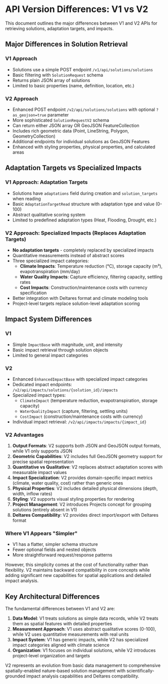 # API Version Differences: V1 vs V2

This document outlines the major differences between V1 and V2 APIs for retrieving solutions, adaptation targets, and impacts.

## Major Differences in Solution Retrieval

### V1 Approach
- Solutions use a simple POST endpoint `/v1/api/solutions/solutions` 
- Basic filtering with `SolutionRequest` schema
- Returns plain JSON array of solutions
- Limited to basic properties (name, definition, location, etc.)

### V2 Approach
- Enhanced POST endpoint `/v2/api/solutions/solutions` with optional `?as_geojson=true` parameter
- More sophisticated `SolutionRequestV2` schema
- Can return either JSON array OR GeoJSON FeatureCollection
- Includes rich geometric data (Point, LineString, Polygon, GeometryCollection)
- Additional endpoints for individual solutions as GeoJSON Features
- Enhanced with styling properties, physical properties, and calculated areas

## Adaptation Targets vs Specialized Impacts

### V1 Approach: Adaptation Targets
- Solutions have `adaptations` field during creation and `solution_targets` when reading
- Basic `AdaptationTargetRead` structure with adaptation type and value (0-100)
- Abstract qualitative scoring system
- Limited to predefined adaptation types (Heat, Flooding, Drought, etc.)

### V2 Approach: Specialized Impacts (Replaces Adaptation Targets)
- **No adaptation targets** - completely replaced by specialized impacts
- Quantitative measurements instead of abstract scores
- Three specialized impact categories:
  - **Climate Impacts**: Temperature reduction (°C), storage capacity (m³), evapotranspiration (mm/day)
  - **Water Quality Impacts**: Capture efficiency, filtering capacity, settling rates
  - **Cost Impacts**: Construction/maintenance costs with currency specification
- Better integration with Deltares format and climate modeling tools
- Project-level targets replace solution-level adaptation scoring

## Impact System Differences

### V1
- Simple `ImpactBase` with magnitude, unit, and intensity
- Basic impact retrieval through solution objects
- Limited to general impact categories

### V2
- Enhanced `EnhancedImpactBase` with specialized impact categories
- Dedicated impact endpoints: `/v2/api/impacts/solutions/{solution_id}/impacts`
- Specialized impact types:
  - `ClimateImpact` (temperature reduction, evapotranspiration, storage capacity)
  - `WaterQualityImpact` (capture, filtering, settling units)
  - `CostImpact` (construction/maintenance costs with currency)
- Individual impact retrieval: `/v2/api/impacts/impacts/{impact_id}`

### V2 Advantages
1. **Output Formats**: V2 supports both JSON and GeoJSON output formats, while V1 only supports JSON
2. **Geometric Capabilities**: V2 includes full GeoJSON geometry support for precise spatial representation
3. **Quantitative vs Qualitative**: V2 replaces abstract adaptation scores with measurable impact values
4. **Impact Specialization**: V2 provides domain-specific impact metrics (climate, water quality, cost) rather than generic ones
5. **Physical Properties**: V2 includes detailed physical dimensions (depth, width, inflow rates)
6. **Styling**: V2 supports visual styling properties for rendering
7. **Project Management**: V2 introduces Projects concept for grouping solutions (entirely absent in V1)
8. **Deltares Compatibility**: V2 provides direct import/export with Deltares format

### Where V1 Appears "Simpler"
- V1 has a flatter, simpler schema structure
- Fewer optional fields and nested objects
- More straightforward request/response patterns

However, this simplicity comes at the cost of functionality rather than flexibility. V2 maintains backward compatibility in core concepts while adding significant new capabilities for spatial applications and detailed impact analysis.

## Key Architectural Differences

The fundamental differences between V1 and V2 are:

1. **Data Model**: V1 treats solutions as simple data records, while V2 treats them as spatial features with detailed properties
2. **Measurement Approach**: V1 uses abstract qualitative scores (0-100), while V2 uses quantitative measurements with real units
3. **Impact System**: V1 has generic impacts, while V2 has specialized impact categories aligned with climate science
4. **Organization**: V1 focuses on individual solutions, while V2 introduces project-level organization and targets

V2 represents an evolution from basic data management to comprehensive spatially-enabled nature-based solution management with scientifically-grounded impact analysis capabilities and Deltares compatibility.
